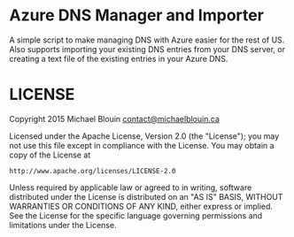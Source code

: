 # Azure DNS Manager and Importer
A simple script to make managing DNS with Azure easier for the rest of US. Also supports importing your existing DNS entries from your DNS server, or creating a text file of the existing entries in your Azure DNS.

# LICENSE
Copyright 2015 Michael Blouin contact@michaelblouin.ca

Licensed under the Apache License, Version 2.0 (the "License");
you may not use this file except in compliance with the License.
You may obtain a copy of the License at

    http://www.apache.org/licenses/LICENSE-2.0

Unless required by applicable law or agreed to in writing, software
distributed under the License is distributed on an "AS IS" BASIS,
WITHOUT WARRANTIES OR CONDITIONS OF ANY KIND, either express or implied.
See the License for the specific language governing permissions and
limitations under the License.